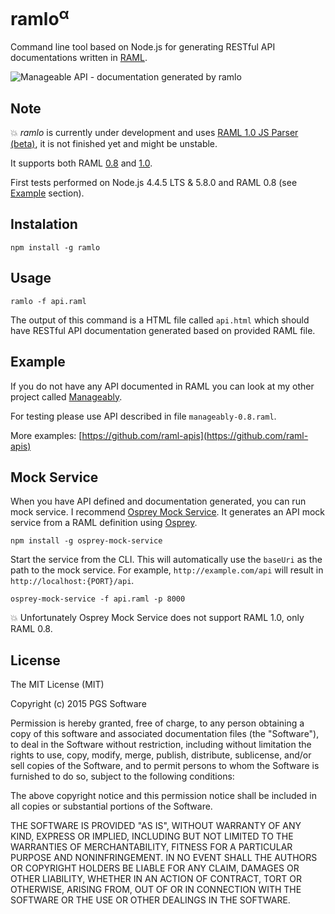 # ramlo<sup>&alpha;</sup>
<!-- [![node](https://img.shields.io/node/v/gh-badges.svg)]() -->
<!-- [![npm](https://img.shields.io/npm/v/npm.svg)]() -->

Command line tool based on Node.js for generating RESTful API documentations written in [RAML](http://raml.org/).

![Manageable API - documentation generated by ramlo](https://cloud.githubusercontent.com/assets/4398703/13731808/11d79876-e973-11e5-84be-3018dd030013.png)

## Note
:boom: *ramlo* is currently under development and uses [RAML 1.0 JS Parser (beta)](https://github.com/raml-org/raml-js-parser-2), it is not finished yet and might be unstable.

It supports both RAML [0.8](http://raml.org/raml-08-spec) and [1.0](http://raml.org/raml-10-spec).

First tests performed on Node.js 4.4.5 LTS & 5.8.0 and RAML 0.8 (see [Example](#example) section).

## Instalation
```
npm install -g ramlo
```

## Usage
```
ramlo -f api.raml
```

The output of this command is a HTML file called `api.html` which should have RESTful API documentation generated based on provided RAML file.

## Example
If you do not have any API documented in RAML you can look at my other project called [Manageably](https://github.com/zkamil/manageably-doc).

For testing please use API described in file `manageably-0.8.raml`.

More examples: [https://github.com/raml-apis](https://github.com/raml-apis)

## Mock Service
When you have API defined and documentation generated, you can run mock service. I recommend [Osprey Mock Service](https://github.com/mulesoft-labs/osprey-mock-service). It generates an API mock service from a RAML definition using [Osprey](https://github.com/mulesoft/osprey).
```
npm install -g osprey-mock-service
```
Start the service from the CLI. This will automatically use the `baseUri` as the path to the mock service. For example, `http://example.com/api` will result in `http://localhost:{PORT}/api`.
```
osprey-mock-service -f api.raml -p 8000
```
:boom: Unfortunately Osprey Mock Service does not support RAML 1.0, only RAML 0.8.

## License
The MIT License (MIT)

Copyright (c) 2015 PGS Software

Permission is hereby granted, free of charge, to any person obtaining a copy
of this software and associated documentation files (the "Software"), to deal
in the Software without restriction, including without limitation the rights
to use, copy, modify, merge, publish, distribute, sublicense, and/or sell
copies of the Software, and to permit persons to whom the Software is
furnished to do so, subject to the following conditions:

The above copyright notice and this permission notice shall be included in all
copies or substantial portions of the Software.

THE SOFTWARE IS PROVIDED "AS IS", WITHOUT WARRANTY OF ANY KIND, EXPRESS OR
IMPLIED, INCLUDING BUT NOT LIMITED TO THE WARRANTIES OF MERCHANTABILITY,
FITNESS FOR A PARTICULAR PURPOSE AND NONINFRINGEMENT. IN NO EVENT SHALL THE
AUTHORS OR COPYRIGHT HOLDERS BE LIABLE FOR ANY CLAIM, DAMAGES OR OTHER
LIABILITY, WHETHER IN AN ACTION OF CONTRACT, TORT OR OTHERWISE, ARISING FROM,
OUT OF OR IN CONNECTION WITH THE SOFTWARE OR THE USE OR OTHER DEALINGS IN THE
SOFTWARE.
